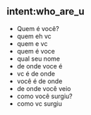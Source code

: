 ## intent:who_are_u
- Quem é você?
- quem eh vc
- quem e vc
- quem é voce
- qual seu nome
- de onde voce é
- vc é de onde
- você é de onde
- de onde você veio
- como você surgiu?
- como vc surgiu

